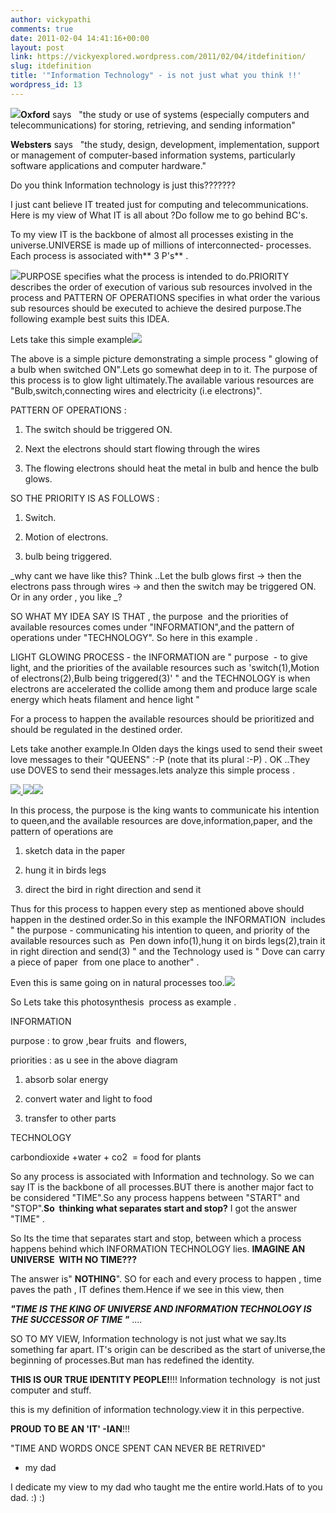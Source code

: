```yaml
---
author: vickypathi
comments: true
date: 2011-02-04 14:41:16+00:00
layout: post
link: https://vickyexplored.wordpress.com/2011/02/04/itdefinition/
slug: itdefinition
title: '"Information Technology" - is not just what you think !!'
wordpress_id: 13
---
```


[![](http://vickyexplored.files.wordpress.com/2011/02/it.jpg?w=300)](http://vickyexplored.files.wordpress.com/2011/02/it.jpg)**Oxford** says   "the study or use of systems (especially computers and telecommunications) for storing, retrieving, and sending information"

**Websters** says   "the study, design, development, implementation, support or management of computer-based information systems, particularly software applications and computer hardware."

Do you think Information technology is just this???????

I just cant believe IT treated just for computing and telecommunications. Here is my view of What IT is all about ?Do follow me to go behind BC's.

To my view IT is the backbone of almost all processes existing in the universe.UNIVERSE is made up of millions of interconnected- processes. Each process is associated with** 3 P's** .

[![](http://vickyexplored.files.wordpress.com/2011/02/new-picture-2.jpg?w=300)](http://vickyexplored.files.wordpress.com/2011/02/new-picture-2.jpg)PURPOSE specifies what the process is intended to do.PRIORITY describes the order of execution of various sub resources involved in the process and PATTERN OF OPERATIONS specifies in what order the various sub resources should be executed to achieve the desired purpose.The following example best suits this IDEA.

Lets take this simple example[![](http://vickyexplored.files.wordpress.com/2011/02/picture-7.png?w=300)](http://vickyexplored.files.wordpress.com/2011/02/picture-7.png)

The above is a simple picture demonstrating a simple process " glowing of a bulb when switched ON".Lets go somewhat deep in to it. The purpose of this process is to glow light ultimately.The available various resources are "Bulb,switch,connecting wires and electricity (i.e electrons)".

PATTERN OF OPERATIONS :



	
  1. The switch should be triggered ON.

	
  2. Next the electrons should start flowing through the wires

	
  3. The flowing electrons should heat the metal in bulb and hence the bulb glows.


SO THE PRIORITY IS AS FOLLOWS :

	
  1. Switch.

	
  2. Motion of electrons.

	
  3. bulb being triggered.


_why cant we have like this? Think ..Let the bulb glows first -> then the electrons pass through wires -> and then the switch may be triggered ON. Or in any order , you like _? 

SO WHAT MY IDEA SAY IS THAT , the purpose  and the priorities of available resources comes under "INFORMATION",and the pattern of operations under "TECHNOLOGY". So here in this example .

LIGHT GLOWING PROCESS - the INFORMATION are " purpose  - to give light, and the priorities of the available resources such as 'switch(1),Motion of electrons(2),Bulb being triggered(3)' " and the TECHNOLOGY is when electrons are accelerated the collide among them and produce large scale energy which heats filament and hence light "


For a process to happen the available resources should be prioritized and should be regulated in the destined order.

Lets take another example.In Olden days the kings used to send their sweet love messages to their "QUEENS" :-P (note that its plural :-P) . OK ..They use DOVES to send their messages.lets analyze this simple process .

[![](http://vickyexplored.files.wordpress.com/2011/02/the-young-victoria-1acd57.jpg?w=136) ](http://vickyexplored.files.wordpress.com/2011/02/the-young-victoria-1acd57.jpg)[ ](http://vickyexplored.files.wordpress.com/2011/02/the-young-victoria-1acd57.jpg)[![](http://vickyexplored.files.wordpress.com/2011/02/dove.jpg?w=120)](http://vickyexplored.files.wordpress.com/2011/02/dove.jpg)[![](http://vickyexplored.files.wordpress.com/2011/02/kingjohniii_22486.jpg?w=143)](http://vickyexplored.files.wordpress.com/2011/02/kingjohniii_22486.jpg)

In this process, the purpose is the king wants to communicate his intention to queen,and the available resources are dove,information,paper, and the pattern of operations are



	
  1. sketch data in the paper

	
  2. hung it in birds legs

	
  3. direct the bird in right direction and send it


Thus for this process to happen every step as mentioned above should happen in the destined order.So in this example the INFORMATION  includes " the purpose - communicating his intention to queen, and priority of the available resources such as  Pen down info(1),hung it on birds legs(2),train it in right direction and send(3) " and the Technology used is " Dove can carry a piece of paper  from one place to another" .

Even this is same going on in natural processes too.[](http://vickyexplored.files.wordpress.com/2011/02/plant_growth.jpg)[![](http://vickyexplored.files.wordpress.com/2011/02/photosynthesis-color.jpg?w=300)](http://vickyexplored.files.wordpress.com/2011/02/photosynthesis-color.jpg)


So Lets take this photosynthesis  process as example . 

INFORMATION

purpose : to grow ,bear fruits  and flowers,

priorities : as u see in the above diagram



	
  1. absorb solar energy

	
  2. convert water and light to food

	
  3. transfer to other parts


TECHNOLOGY

carbondioxide +water + co2  = food for plants

So any process is associated with Information and technology. So we can say IT is the backbone of all processes.BUT there is another major fact to be considered "TIME".So any process happens between "START" and "STOP".**So  thinking what separates start and stop?** I got the answer "TIME" .

So Its the time that separates start and stop, between which a process happens behind which INFORMATION TECHNOLOGY lies. **IMAGINE AN UNIVERSE  WITH NO TIME???**

The answer is" **NOTHING**". SO for each and every process to happen , time paves the path , IT defines them.Hence if we see in this view, then

_**"TIME IS THE KING OF UNIVERSE AND INFORMATION TECHNOLOGY IS THE SUCCESSOR OF TIME "**_ ....

SO TO MY VIEW, Information technology is not just what we say.Its something far apart. IT's origin can be described as the start of universe,the beginning of processes.But man has redefined the identity.

**THIS IS OUR TRUE IDENTITY PEOPLE!**!!! Information technology  is not just computer and stuff.

this is my definition of information technology.view it in this perpective.

**PROUD TO BE AN 'IT' -IAN**!!!

"TIME AND WORDS ONCE SPENT CAN NEVER BE RETRIVED"

- my dad

I dedicate my view to my dad who taught me the entire world.Hats of to you dad. :) :)
